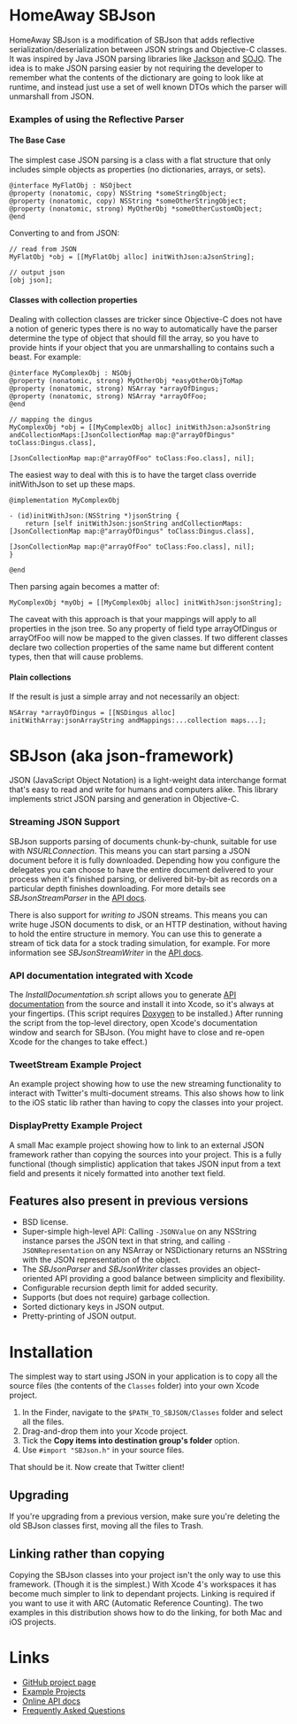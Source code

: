 HomeAway SBJson
===============
HomeAway SBJson is a modification of SBJson that adds reflective serialization/deserialization between JSON strings and Objective-C classes.  It was inspired by Java JSON parsing libraries like [Jackson](http://jackson.codehaus.org) and [SOJO](http://sojo.sourceforge.net/guide/user/object-interchange.html).  The idea is to make JSON parsing easier by not requiring the developer to remember what the contents of the dictionary are going to look like at runtime, and instead just use a set of well known DTOs which the parser will unmarshall from JSON.

### Examples of using the Reflective Parser

#### The Base Case
The simplest case JSON parsing is a class with a flat structure that only includes simple objects as properties (no dictionaries, arrays, or sets).

	@interface MyFlatObj : NSOjbect
	@property (nonatomic, copy) NSString *someStringObject;
	@property (nonatomic, copy) NSString *someOtherStringObject;
	@property (nonatomic, strong) MyOtherObj *someOtherCustomObject;
	@end
	
Converting to and from JSON:

	// read from JSON
	MyFlatObj *obj = [[MyFlatObj alloc] initWithJson:aJsonString];
	
	// output json
	[obj json];
	
#### Classes with collection properties
Dealing with collection classes are tricker since Objective-C does not have a notion of generic types there is no way to automatically have the parser determine the type of object that should fill the array, so you have to provide hints if your object that you are unmarshalling to contains such a beast.  For example:

	@interface MyComplexObj : NSObj
	@property (nonatomic, strong) MyOtherObj *easyOtherObjToMap
	@property (nonatomic, strong) NSArray *arrayOfDingus;
	@property (nonatomic, strong) NSArray *arrayOfFoo;
	@end
	
	// mapping the dingus
	MyComplexObj *obj = [[MyComplexObj alloc] initWithJson:aJsonString andCollectionMaps:[JsonCollectionMap map:@"arrayOfDingus" toClass:Dingus.class],
																						 [JsonCollectionMap map:@"arrayOfFoo" toClass:Foo.class], nil];
	
The easiest way to deal with this is to have the target class override initWithJson to set up these maps.  

	@implementation MyComplexObj
	
	- (id)initWithJson:(NSString *)jsonString {
		return [self initWithJson:jsonString andCollectionMaps:[JsonCollectionMap map:@"arrayOfDingus" toClass:Dingus.class],
															   [JsonCollectionMap map:@"arrayOfFoo" toClass:Foo.class], nil];
	}
	
	@end
	
Then parsing again becomes a matter of:

	MyComplexObj *myObj = [[MyComplexObj alloc] initWithJson:jsonString];

The caveat with this approach is that your mappings will apply to all properties in the json tree.  So any property of field type arrayOfDingus or arrayOfFoo will now be mapped to the given classes.  If two different classes declare two collection properties of the same name but different content types, then that will cause problems.

#### Plain collections

If the result is just a simple array and not necessarily an object:

	NSArray *arrayOfDingus = [[NSDingus alloc] initWithArray:jsonArrayString andMappings:...collection maps...];

SBJson (aka json-framework)
===========================

JSON (JavaScript Object Notation) is a light-weight data interchange format that's easy to read and write for humans and computers alike. This library implements strict JSON parsing and generation in Objective-C.

### Streaming JSON Support

SBJson supports parsing of documents chunk-by-chunk, suitable for use with *NSURLConnection*. This means you can start parsing a JSON document before it is fully downloaded. Depending how you configure the delegates you can choose to have the entire document delivered to your process when it's finished parsing, or delivered bit-by-bit as records on a particular depth finishes downloading. For more details see *SBJsonStreamParser* in the [API docs][api].

There is also support for *writing to* JSON streams. This means you can write huge JSON documents to disk, or an HTTP destination, without having to hold the entire structure in memory. You can use this to generate a stream of tick data for a stock trading simulation, for example. For more information see *SBJsonStreamWriter* in the [API docs][api].

### API documentation integrated with Xcode

The *InstallDocumentation.sh* script allows you to generate [API documentation][api] from the source and install it into Xcode, so it's always at your fingertips. (This script requires [Doxygen][] to be installed.) After running the script from the top-level directory, open Xcode's documentation window and search for SBJson. (You might have to close and re-open Xcode for the changes to take effect.)

### TweetStream Example Project

An example project showing how to use the new streaming functionality to interact with Twitter's multi-document streams. This also shows how to link to the iOS static lib rather than having to copy the classes into your project.

### DisplayPretty Example Project

A small Mac example project showing how to link to an external JSON framework rather than copying the sources into your project. This is a fully functional (though simplistic) application that takes JSON input from a text field and presents it nicely formatted into another text field.

Features also present in previous versions
------------------------------------------

* BSD license.
* Super-simple high-level API: Calling `-JSONValue` on any NSString instance parses the JSON text in that string, and calling `-JSONRepresentation` on any NSArray or NSDictionary returns an NSString with the JSON representation of the object.
* The *SBJsonParser* and *SBJsonWriter* classes provides an object-oriented API providing a good balance between simplicity and flexibility.
* Configurable recursion depth limit for added security.
* Supports (but does not require) garbage collection.
* Sorted dictionary keys in JSON output.
* Pretty-printing of JSON output.

Installation
============

The simplest way to start using JSON in your application is to copy all the source files (the contents of the `Classes` folder) into your own Xcode project.

1. In the Finder, navigate to the `$PATH_TO_SBJSON/Classes` folder and select all the files.
1. Drag-and-drop them into your Xcode project.
1. Tick the **Copy items into destination group's folder** option.
1. Use `#import "SBJson.h"` in  your source files.

That should be it. Now create that Twitter client!

Upgrading
---------

If you're upgrading from a previous version, make sure you're deleting the old SBJson classes first, moving all the files to Trash.


Linking rather than copying
---------------------------

Copying the SBJson classes into your project isn't the only way to use this framework. (Though it is the simplest.) With Xcode 4's workspaces it has become much simpler to link to dependant projects. Linking is required if you want to use it with ARC (Automatic Reference Counting). The two examples in this distribution shows how to do the linking, for both Mac and iOS projects.

Links
=====

* [GitHub project page](http://github.com/stig/json-framework)
* [Example Projects](http://github.com/stig/json-framework/Examples)
* [Online API docs][api]
* [Frequently Asked Questions](http://github.com/stig/json-framework/wiki/FrequentlyAskedQuestions)

[api]: http://stig.github.com/json-framework/api/3.0/
[Doxygen]: http://doxygen.org
